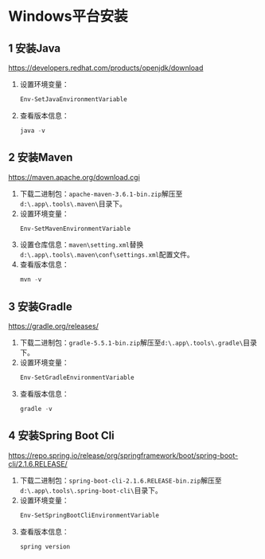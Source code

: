 # Windows平台安装

## 1 安装Java

https://developers.redhat.com/products/openjdk/download

1. 设置环境变量：
    ```powershell
    Env-SetJavaEnvironmentVariable
    ```
2. 查看版本信息：
    ```powershell
    java -v
    ```

## 2 安装Maven

https://maven.apache.org/download.cgi

1. 下载二进制包：`apache-maven-3.6.1-bin.zip`解压至`d:\.app\.tools\.maven\`目录下。
2. 设置环境变量：
    ```powershell
    Env-SetMavenEnvironmentVariable
    ```
3. 设置仓库信息：`maven\setting.xml`替换`d:\.app\.tools\.maven\conf\settings.xml`配置文件。
4. 查看版本信息：
    ```powershell
    mvn -v
    ```

## 3 安装Gradle

https://gradle.org/releases/

1. 下载二进制包：`gradle-5.5.1-bin.zip`解压至`d:\.app\.tools\.gradle\`目录下。
2. 设置环境变量：
    ```powershell
    Env-SetGradleEnvironmentVariable
    ```
3. 查看版本信息：
    ```powershell
    gradle -v
    ```

## 4 安装Spring Boot Cli

https://repo.spring.io/release/org/springframework/boot/spring-boot-cli/2.1.6.RELEASE/

1. 下载二进制包：`spring-boot-cli-2.1.6.RELEASE-bin.zip`解压至`d:\.app\.tools\.spring-boot-cli\`目录下。
2. 设置环境变量：
    ```powershell
    Env-SetSpringBootCliEnvironmentVariable
    ```
3. 查看版本信息：
    ```powershell
    spring version
    ```